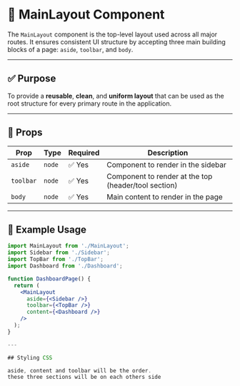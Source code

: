 # 🧱 MainLayout Component

The `MainLayout` component is the top-level layout used across all major routes. It ensures consistent UI structure by accepting three main building blocks of a page: `aside`, `toolbar`, and `body`.

---

## ✅ Purpose

To provide a **reusable**, **clean**, and **uniform layout** that can be used as the root structure for every primary route in the application.

---

## 🧩 Props

| Prop     | Type     | Required | Description                            |
|----------|----------|----------|----------------------------------------|
| `aside`  | `node`   | ✅ Yes    | Component to render in the sidebar     |
| `toolbar`| `node`   | ✅ Yes    | Component to render at the top (header/tool section) |
| `body`   | `node`   | ✅ Yes    | Main content to render in the page     |

---

## 🧪 Example Usage

```jsx
import MainLayout from './MainLayout';
import Sidebar from './Sidebar';
import TopBar from './TopBar';
import Dashboard from './Dashboard';

function DashboardPage() {
  return (
    <MainLayout
      aside={<Sidebar />}
      toolbar={<TopBar />}
      content={<Dashboard />}
    />
  );
}

---

## Styling CSS

aside, content and toolbar will be the order.
these three sections will be on each others side
